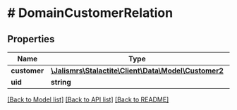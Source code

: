 # # DomainCustomerRelation

## Properties

Name | Type | Description | Notes
------------ | ------------- | ------------- | -------------
**customer** | [**\Jalismrs\Stalactite\Client\Data\Model\Customer2**](Customer2.md) |  |
**uid** | **string** |  |

[[Back to Model list]](../../README.md#models) [[Back to API list]](../../README.md#endpoints) [[Back to README]](../../README.md)
